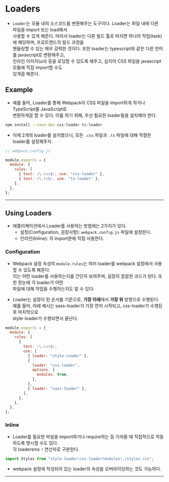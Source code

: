 # Loaders

- `Loader`는 모듈 내의 소스코드를 변환해주는 도구이다. Loader는 파일 내에 다른 파일을 import 또는 load해서  
  사용할 수 있게 해준다. 따라서 loader는 다른 빌드 툴로 따지면 하나의 작업(task)에 해당하며, 프로트엔드의 빌드 과정을  
  핸들링할 수 있는 매우 강력한 것이다. 또한 loader는 typescript와 같은 다른 언어를 javascript로 변환해주고,  
  인라인 이미지(url) 등을 로딩할 수 있도록 해주고, 심지어 CSS 파일을 javascript 모듈에 직접 import할 수도  
  있게끔 해준다.

<h2>Example</h2>

- 예를 들어, Loader를 통해 Webpack이 CSS 파일을 import하게 하거나 TypeScript를 JavaScript로  
  변환하게끔 할 수 있다. 이를 하기 위해, 우선 필요한 loader들을 설치해야 한다.

```sh
npm install --save-dev css-loader ts-loader
```

- 이제 2개의 loader를 설치했으니, 모든 `.css` 파일과 `.ts` 파일에 대해 적절한 loader를 설정해주자.

```js
// webpack.config.js

module.exports = {
  module: {
    rules: [
      { test: /\.css$/, use: "css-loader" },
      { test: /\.ts$/, use: "ts-loader" },
    ],
  },
};
```

<hr/>

<h2>Using Loaders</h2>

- 애플리케이션에서 Loader를 사용하는 방법에는 2가지가 있다.
  - 설정(Configuration, 권장사항): `webpack.config.js` 파일에 설정한다.
  - 인라인(Inline): 각 import문에 직접 사용한다.

<h3>Configuration</h3>

- Webpack 설정 속성의 `module.rules`는 여러 loader를 webpack 설정에서 사용할 수 있도록 해준다.  
  이는 어떤 loader를 사용하는지를 간단히 보여주며, 굉장히 깔끔한 코드가 된다. 또한 한눈에 각 loader가 어떤  
  파일에 대해 작업을 수행하는지도 알 수 있다.

- Loader는 설정이 된 순서를 기준으로, **가장 아래**에서 **가장 위** 방향으로 수행된다.  
  예를 들어, 아래 예시는 sass-loader가 가장 먼저 시작되고, css-loader가 수행된 후 마지막으로  
  style-loader가 수행되면서 끝난다.

```js
module.exports = {
  module: {
    rules: [
      {
        test: /\.css$/,
        use: [
          { loader: "style-loader" },
          {
            loader: "css-loader",
            options: {
              modules: true,
            },
          },
          { loader: "sass-loader" },
        ],
      },
    ],
  },
};
```

<h3>Inline</h3>

- Loader를 필요한 파일을 import하거나 require하는 등 가져올 때 직접적으로 작동하도록 명시할 수도 있다.  
  각 loadersms `!` 연산자로 구분한다.

```js
import Styles from "style-loader!css-loader?modules!./styles.css";
```

- webpack 설정에 작성되어 있는 loader의 속성을 오버라이딩하는 것도 가능하다.
<hr/>
